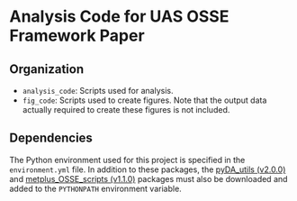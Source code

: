 # Analysis Code for UAS OSSE Framework Paper

## Organization

- `analysis_code`: Scripts used for analysis.
- `fig_code`: Scripts used to create figures. Note that the output data actually required to create these figures is not included.

## Dependencies

The Python environment used for this project is specified in the `environment.yml` file. In addition to these packages, the [pyDA_utils (v2.0.0)](https://github.com/ShawnMurdzek-NOAA/pyDA_utils/releases/tag/v2.0.0) and [metplus_OSSE_scripts (v1.1.0)](https://github.com/ShawnMurdzek-NOAA/metplus_OSSE_scripts/releases/tag/v1.1.0) packages must also be downloaded and added to the `PYTHONPATH` environment variable.
